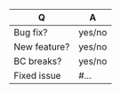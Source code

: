 | Q             | A
| ------------- | ---
| Bug fix?      | yes/no
| New feature?  | yes/no
| BC breaks?   | yes/no
| Fixed issue | #... <!-- #-prefixed issue number(s), if any -->

<!--
- Replace this comment by a description of what your PR is solving.
-->